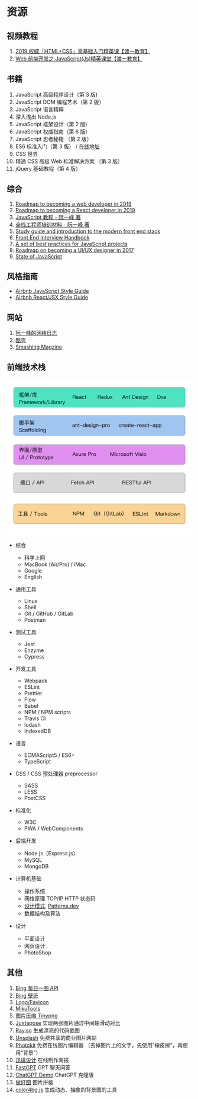 # 资源

## 视频教程

1. [2019 权威「HTML+CSS」零基础入门精英课【渡一教育】](https://ke.qq.com/course/231570?taid=2955805083273362)
2. [Web 前端开发之 JavaScript(Js)精英课堂【渡一教育】](https://ke.qq.com/course/231577?taid=2841395744442521)

## 书籍

1. JavaScript 高级程序设计（第 3 版)
2. JavaScript DOM 编程艺术（第 2 版）
3. JavaScript 语言精粹
4. 深入浅出 Node.js
5. JavaScript 框架设计（第 2 版)
6. JavaScript 权威指南（第 6 版）
7. JavaScript 忍者秘籍 （第 2 版）
8. ES6 标准入门（第 3 版） / [在线地址](http://es6.ruanyifeng.com/)
9. CSS 世界
10. 精通 CSS 高级 Web 标准解决方案 （第 3 版）
11. jQuery 基础教程（第 4 版）

## 综合

1. [Roadmap to becoming a web developer in 2019](https://github.com/kamranahmedse/developer-roadmap)
2. [Roadmap to becoming a React developer in 2019](https://github.com/adam-golab/react-developer-roadmap)
3. [JavaScript 教程 - 阮一峰 著](https://wangdoc.com/javascript/index.html)
4. [全栈工程师培训材料 - 阮一峰 著](https://github.com/ruanyf/jstraining)
5. [Study guide and introduction to the modern front end stack](https://github.com/grab/front-end-guide)
6. [Front End Interview Handbook](https://github.com/yangshun/front-end-interview-handbook)
7. [A set of best practices for JavaScript projects](https://github.com/elsewhencode/project-guidelines)
8. [Roadmap on becoming a UI/UX designer in 2017](https://github.com/togiberlin/ui-ux-designer-roadmap)
9. [State of JavaScript](https://2019.stateofjs.com/)

## 风格指南

- [Airbnb JavaScript Style Guide](https://github.com/airbnb/javascript)
- [Airbnb React/JSX Style Guide](https://github.com/airbnb/javascript/tree/master/react)

## 网站

1. [阮一峰的网络日志](http://www.ruanyifeng.com/blog/)
2. [酷壳](https://coolshell.cn/)
3. [Smashing Magzine](https://www.smashingmagazine.com/)

## 前端技术栈

![](images/frontend_stack.png)

- 综合

  - 科学上网
  - MacBook (Air/Pro) / iMac
  - Google
  - English

- 通用工具

  - Linux
  - Shell
  - Git / GitHub / GitLab
  - Postman

- 测试工具

  - Jest
  - Enzyme
  - Cypress

- 开发工具

  - Webpack
  - ESLint
  - Prettier
  - Flow
  - Babel
  - NPM / NPM scripts
  - Travis CI
  - lodash
  - IndexedDB

- 语言

  - ECMAScript5 / ES6+
  - TypeScript

- CSS / CSS 预处理器 preprocessor

  - SASS
  - LESS
  - PostCSS

- 标准化

  - W3C
  - PWA / WebComponents

- 后端开发

  - Node.js（Express.js）
  - MySQL
  - MongoDB

- 计算机基础

  - 操作系统
  - 网络原理 TCP/IP HTTP 状态码
  - [设计模式](https://refactoringguru.cn/design-patterns), [Patterns.dev](https://www.patterns.dev/)
  - 数据结构及算法

- 设计

  - 平面设计
  - 网页设计
  - PhotoShop

## 其他

1. [Bing 每日一图 API](http://guolin.tech/api/bing_pic)
2. [Bing 壁纸](https://bing.wdbyte.com/)
3. [Logo/Favicon](https://www.logosc.cn/logo/)
4. [MikuTools](https://tools.miku.ac/)
5. [图片压缩 Tinypng](https://tinypng.com/)
6. [Juxtapose](https://juxtapose.knightlab.com/) 实现两张图片通过中间轴滑动对比
7. [Ray.so](https://ray.so/) 生成漂亮的代码截图
8. [Unsplash](https://unsplash.com/) 免费共享的商业图片网站
9. [Photokit](https://photokit.com/?lang=zh) 免费在线图片编辑器 （去掉图片上的文字，先使用“橡皮擦”，再使用“背景”）
10. [迅排设计](https://design.palxp.com/home) 在线制作海报
11. [FastGPT](https://labs.kagi.com/fastgpt) GPT 聊天问答
12. [ChatGPT Demo](https://chat.chatgptdemo.net/) ChatGPT 克隆版
13. [做好图](http://www.zuohaotu.com/image-merge.aspx) 图片拼接
14. [color4bg.js](https://github.com/winterx/color4bg.js) 生成动态、抽象的背景图的工具

